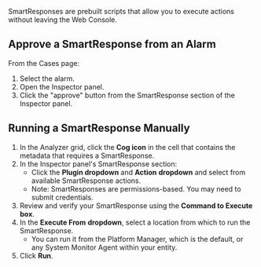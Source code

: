 
SmartResponses are prebuilt scripts that allow you to execute actions without leaving the Web Console.


## Approve a SmartResponse from an Alarm

From the Cases page:
1. Select the alarm.
2. Open the Inspector panel.
3. Click the "approve" button from the SmartResponse section of the Inspector panel.

## Running a SmartResponse Manually

1. In the Analyzer grid, click the **Cog icon** in the cell that contains the metadata that requires a SmartResponse.
2. In the Inspector panel's SmartResponse section: 
    - Click the **Plugin dropdown** and **Action** **dropdown** and select from available SmartResponse actions.
    - Note: SmartResponses are permissions-based. You may need to submit credentials.
3. Review and verify your SmartResponse using the **Command to Execute box**.
4. In the **Execute From** **dropdown**, select a location from which to run the SmartResponse.
    - You can run it from the Platform Manager, which is the default, or any System Monitor Agent within your entity.
5. Click **Run**.